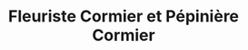 ---
title: "Fleuriste Cormier et Pépinière Cormier"
url: /trois-rivieres/fleuriste-cormier-et-pepiniere-cormier/
shop: florist
---